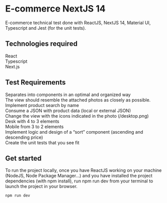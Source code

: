 # E-commerce NextJS 14
E-commerce technical test done with ReactJS, NextJS 14, Material UI, Typescript and Jest (for the unit tests).<br />

## Technologies required
React<br />
Typescript<br />
Next.js<br />

## Test Requirements
Separates into components in an optimal and organized way<br />
The view should resemble the attached photos as closely as possible.<br />
Implement product search by name<br />
Consume a JSON with product data (local or external JSON)<br />
Change the view with the icons indicated in the photo (/desktop.png)<br />
Desk with 4 to 3 elements<br />
Mobile from 3 to 2 elements<br />
Implement logic and design of a “sort” component (ascending and descending price)<br />
Create the unit tests that you see fit<br />

## Get started

To run the project locally, once you have ReactJS working on your machine (NodeJS, Node Package Manager...) and you have installed the project dependencies (with npm install), run npm run dev from your terminal to  launch the project in your browser.


```bash
npm run dev
```




